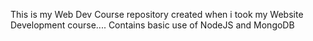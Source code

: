 This is my Web Dev Course repository created when i took my Website Development course....
Contains basic use of NodeJS and MongoDB 
